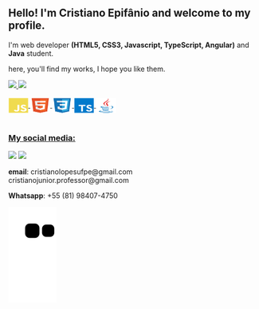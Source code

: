 ## Hello! I'm Cristiano Epifânio and welcome to my profile.

I'm web developer <b>(HTML5, CSS3, Javascript, TypeScript, Angular)</b> and <b>Java</b> student.

here, you'll find my works, I hope you like them. 

 <div>
   <a href="https://github.com/cristianoepifanio">
   <img height="180em" src="https://github-readme-stats.vercel.app/api?username=cristianoepifanio&show_icons=true&theme=tokyonight&include_all_commits=true&count_private=true"/>
   <img height="180em" src="https://github-readme-stats.vercel.app/api/top-langs/?username=cristianoepifanio&layout=compact&langs_count=6&theme=tokyonight"/>

</div>
<div style="display: inline_block"><br>
  <img align="center" alt="Js" height="30" width="40" src="https://raw.githubusercontent.com/devicons/devicon/master/icons/javascript/javascript-plain.svg">
  <img align="center" alt="HTML" height="30" width="40" src="https://raw.githubusercontent.com/devicons/devicon/master/icons/html5/html5-original.svg">
  <img align="center" alt="CSS" height="30" width="40" src="https://raw.githubusercontent.com/devicons/devicon/master/icons/css3/css3-original.svg">
 <img align="center" alt="typescript" height="30" width="40" src="https://raw.githubusercontent.com/devicons/devicon/master/icons/typescript/typescript-original.svg">
  <img align="center" alt="java" height="30" width="40" src="https://raw.githubusercontent.com/devicons/devicon/master/icons/java/java-original.svg">
</div>
 
 <br>
 
  ### My social media:
 
<div> 

<a href="https://www.linkedin.com/in/cristiano-epif%C3%A2nio-45ba1ba5/" target="_blank" rel="external"><img src="https://img.shields.io/badge/-LinkedIn-%230077B5?style=for-the-badge&logo=linkedin&logoColor=white" target="_blank"></a>
  <a href="https://www.instagram.com/cristianofuji/" target="_blank" rel="external"><img src="https://img.shields.io/badge/-Instagram-%23E4405F?style=for-the-badge&logo=instagram&logoColor=white" target="_blank"></a>
 <p> <b>email</b>: cristianolopesufpe@gmail.com <br>
         cristianojunior.professor@gmail.com </p>
         
  <p> <b>Whatsapp</b>: +55 (81) 98407-4750 </p>
    
  ![Snake animation](https://github.com/cristianoepifanio/cristianoepifanio/blob/output/github-contribution-grid-snake.svg)

</div>